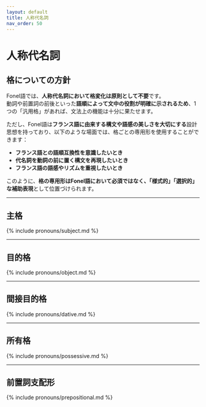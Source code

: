 ```yaml
---
layout: default
title: 人称代名詞
nav_order: 50
---
```


# 人称代名詞

## 格についての方針

Fonel語では、**人称代名詞において格変化は原則として不要**です。  
動詞や前置詞の前後といった**語順によって文中の役割が明確に示されるため**、1つの「汎用格」があれば、文法上の機能は十分に果たせます。

ただし、Fonel語は**フランス語に由来する構文や語感の美しさを大切にする**設計思想を持っており、以下のような場面では、格ごとの専用形を使用することができます：

- **フランス語との語順互換性を意識したいとき**  
- **代名詞を動詞の前に置く構文を再現したいとき**  
- **フランス語の語感やリズムを重視したいとき**

このように、**格の専用形はFonel語において必須ではなく、「様式的」「選択的」な補助表現**として位置づけられます。

---

## 主格

{% include pronouns/subject.md %}

---

## 目的格

{% include pronouns/object.md %}

---

## 間接目的格

{% include pronouns/dative.md %}

---

## 所有格

{% include pronouns/possessive.md %}

---

## 前置詞支配形

{% include pronouns/prepositional.md %}
